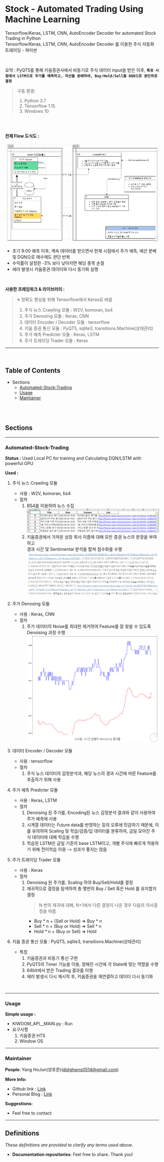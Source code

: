 # Stock - Automated Trading Using Machine Learning

Tensorflow/Keras, LSTM, CNN, AutoEncoder Decoder for automated Stock Trading in Python<br/>
Tensorflow/Keras, LSTM, CNN, AutoEncoder Decoder 를 이용한 주식 자동화 트레이딩 - 파이썬<br/>

<br/>

요약 : PyQT5를 통해 키움증권사에서 비동기로 주식 데이터 input을 받은 이후, **`특정 시점에서 LSTM으로 주가를 예측하고, 자산을 분배하여, Buy/Hold/Sell을 DQN으로 분단위로 결정`**

> 구동 환경:
>
> 1. Python 3.7
> 2. Tensorflow 1.15
> 3. Windows 10

<br>
<br>

**전체 Flow 도식도 :**

<img src='images/2021-09-24-03-20-34.png' />

- 초기 9:00 예측 이후, 계속 데이터를 받으면서 현재 시점에서 주가 예측, 예산 분배 및 DQN으로 매수매도 판단 반복
- 수익률이 설정한 -3% 보다 낮아지면 해당 종목 손절
- 에러 발생시 키움증권 데이터와 다시 동기화 실행

<br>

**사용한 프레임워크 & 라이브러리 :**

> ※ 정확도 향상을 위해 Tensorflow에서 Keras로 바꿈
>
> 1. 주식 뉴스 Crawling 모듈 : W2V, komoran, bs4
> 2. 주가 Denosing 모듈 : Keras, CNN
> 3. 데이터 Encoder / Decoder 모듈 : tensorflow
> 4. 키움 증권 통신 모듈 : PyQT5, sqlite3, transitions.Machine(상태관리)
> 5. 주가 예측 Predicter 모듈 : Keras, LSTM
> 6. 주가 트레이딩 Trader 모듈 : Keras

---

<br/>

## Table of Contents

<!-- https://github.com/didghwns0514/stock_price_prediction -->

- Sections
  - [Automated-Stock-Trading](https://github.com/didghwns0514/stock_price_prediction/blob/master/README.md#Automated-Stock-Trading)
  - [Usage](https://github.com/didghwns0514/stock_price_prediction/blob/master/README.md#Usage)
  - [Maintainer](https://github.com/didghwns0514/stock_price_prediction/blob/master/README.md#Maintainer)

<br/>
<br/>

## Sections

---

### Automated-Stock-Trading

**Status :** Used Local PC for training and Calculating DQN/LSTM with powerful GPU

**Used :**

1. 주식 뉴스 Crawling 모듈

   - 사용 : W2V, komoran, bs4
   - 절차
     1. BS4를 이용하여 뉴스 수집
        <img src='images/2021-09-24-03-10-14.png' />
     2. 키움증권에서 가져온 상장 회사 이름에 대해 모든 증권 뉴스의 문장을 부여하고  
        경과 시간 및 Sentimental 분석을 합쳐 점수화를 수행  
        <img src='images/2021-09-24-03-12-38.png' />

2. 주가 Denosing 모듈

   - 사용 : Keras, CNN
   - 절차
     1. 주가 데이터의 Noise를 최대한 제거하여 Feature를 잘 찾을 수 있도록 Denoising 과정 수행
        <img src='images/2021-09-24-03-14-44.png' />

3. 데이터 Encoder / Decoder 모듈

   - 사용 : tensorflow
   - 절차
     1. 주식 뉴스 데이터의 감정분석과, 해당 뉴스의 경과 시간에 따른 Feature를 추출하기 위해 사용

4. 주가 예측 Predicter 모듈

   - 사용 : Keras, LSTM
   - 절차
     1. Denoising 된 주가를, Encoding된 뉴스 감정분석 결과와 같이 사용하여 주가 예측에 사용
     2. 시계열 데이터는 Future data를 반영하는 등의 오류에 민감하기 때문에, 이를 유의하여 Scaling 및 학습/검증/답 데이터를 분류하여, 금일 모아진 주식 데이터에 대해 학습을 수행
     3. 학습된 LSTM은 금일 기준의 base LSTM이고, 개별 주식에 빠르게 적용하기 위해 전이학습 이용 -> 성과가 좋지는 않음

5. 주가 트레이딩 Trader 모듈
   - 사용 : Keras
   - 절차
     1. Denoising 된 주가를, Scaling 하여 Buy/Sell/Hold를 결정
     2. 재귀적으로 결정을 탐색하여 총 몇번의 Buy / Sell 혹은 Hold 를 유지할지 결정
        > N 번의 재귀에 대해, N+1에서 다른 결정이 나온 경우 다음의 의사결정을 따름
        - Buy \* n + (Sell or Hold) => Buy \* n
        - Sell \* n + (Buy or Hold) => Sell \* n
        - Hold \* n + (Buy or Sell) => Hold
6. 키움 증권 통신 모듈 : PyQT5, sqlite3, transitions.Machine(상태관리)
   - 특징
     1. 키움증권과 비동기 통신 구현
     2. PyQT5의 Timer 기능을 이용, 정해진 시간에 각 State에 맞는 역할을 수행
     3. 64bit에서 받은 Trading 결과를 이행
     4. 에러 발생시 다시 재시작 후, 키움증권을 재연결하고 데이터 다시 동기화

<br/>

---

### Usage

**Simple usage :**

- KIWOOM_API\_\_MAIN.py : Run
- 요구사항
  1. 키움증권 HTS
  2. Window OS

---

### Maintainer

**People**: Yang HoJun(양호준)(didghwns0514@gmail.com)

**More Info:**

- Github link : [Link](https://github.com/didghwns0514/stock_price_prediction)
- Personal Blog : [Link](https://korshika.tistory.com/)

**Suggestions:**

- Feel free to contact

---

## Definitions

_These definitions are provided to clarify any terms used above._

- **Documentation repositories**: Feel free to share. Thank you!
